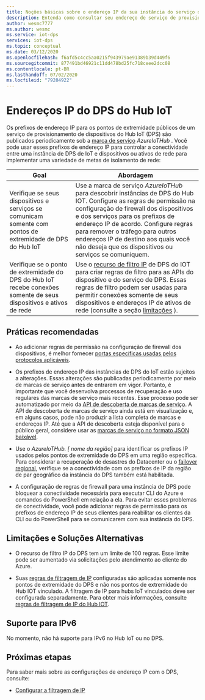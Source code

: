 ```yaml
---
title: Noções básicas sobre o endereço IP da sua instância do serviço de provisionamento de dispositivos IoT (DPS) | Microsoft Docs
description: Entenda como consultar seu endereço de serviço de provisionamento de dispositivos IoT (DPS) e suas propriedades. O endereço IP da instância do DPS pode ser alterado durante determinados cenários, como recuperação de desastre ou failover regional.
author: wesmc7777
ms.author: wesmc
ms.service: iot-dps
services: iot-dps
ms.topic: conceptual
ms.date: 03/12/2020
ms.openlocfilehash: f6afd5c4cc5aa0215f943979ae91389b39d449f6
ms.sourcegitcommit: 877491bd46921c11dd478bd25fc718ceee2dcc08
ms.contentlocale: pt-BR
ms.lasthandoff: 07/02/2020
ms.locfileid: "79284922"
---
```

# <a name="iot-hub-dps-ip-addresses"></a>Endereços IP do DPS do Hub IoT

Os prefixos de endereço IP para os pontos de extremidade públicos de um serviço de provisionamento de dispositivos do Hub IoT (DPS) são publicados periodicamente sob a [marca de serviço](../virtual-network/service-tags-overview.md) _AzureIoTHub_ . Você pode usar esses prefixos de endereço IP para controlar a conectividade entre uma instância de DPS de IoT e dispositivos ou ativos de rede para implementar uma variedade de metas de isolamento de rede:

| Goal | Abordagem |
|------|----------|
| Verifique se seus dispositivos e serviços se comunicam somente com pontos de extremidade de DPS do Hub IoT | Use a marca de serviço _AzureIoTHub_ para descobrir instâncias de DPS do Hub IOT. Configure as regras de permissão na configuração de firewall dos dispositivos e dos serviços para os prefixos de endereço IP de acordo. Configure regras para remover o tráfego para outros endereços IP de destino aos quais você não deseja que os dispositivos ou serviços se comuniquem. |
| Verifique se o ponto de extremidade do DPS do Hub IoT recebe conexões somente de seus dispositivos e ativos de rede | Use o [recurso de filtro IP](iot-dps-ip-filtering.md) de DPS do IOT para criar regras de filtro para as APIs do dispositivo e do serviço de DPS. Essas regras de filtro podem ser usadas para permitir conexões somente de seus dispositivos e endereços IP de ativos de rede (consulte a seção [limitações](#limitations-and-workarounds) ). | 




## <a name="best-practices"></a>Práticas recomendadas

* Ao adicionar regras de permissão na configuração de firewall dos dispositivos, é melhor fornecer [portas específicas usadas pelos protocolos aplicáveis](../iot-hub/iot-hub-devguide-protocols.md#port-numbers).

* Os prefixos de endereço IP das instâncias de DPS do IoT estão sujeitos a alterações. Essas alterações são publicadas periodicamente por meio de marcas de serviço antes de entrarem em vigor. Portanto, é importante que você desenvolva processos de recuperação e uso regulares das marcas de serviço mais recentes. Esse processo pode ser automatizado por meio da [API de descoberta de marcas de serviço](../virtual-network/service-tags-overview.md#service-tags-on-premises). A API de descoberta de marcas de serviço ainda está em visualização e, em alguns casos, pode não produzir a lista completa de marcas e endereços IP. Até que a API de descoberta esteja disponível para o público geral, considere usar as [marcas de serviço no formato JSON baixável](../virtual-network/service-tags-overview.md#discover-service-tags-by-using-downloadable-json-files). 

* Use o *AzureIoTHub. [ nome da região]* para identificar os prefixos IP usados pelos pontos de extremidade do DPS em uma região específica. Para considerar a recuperação de desastres do Datacenter ou o [failover regional](../iot-hub/iot-hub-ha-dr.md), verifique se a conectividade com os prefixos de IP da região de par geográfico da instância do DPS também está habilitada.

* A configuração de regras de firewall para uma instância de DPS pode bloquear a conectividade necessária para executar CLI do Azure e comandos do PowerShell em relação a ela. Para evitar esses problemas de conectividade, você pode adicionar regras de permissão para os prefixos de endereço IP de seus clientes para reabilitar os clientes da CLI ou do PowerShell para se comunicarem com sua instância do DPS.  


## <a name="limitations-and-workarounds"></a>Limitações e Soluções Alternativas

* O recurso de filtro IP do DPS tem um limite de 100 regras. Esse limite pode ser aumentado via solicitações pelo atendimento ao cliente do Azure. 

* Suas [regras de filtragem de IP](iot-dps-ip-filtering.md) configuradas são aplicadas somente nos pontos de extremidade do DPS e não nos pontos de extremidade do Hub IOT vinculado. A filtragem de IP para hubs IoT vinculados deve ser configurada separadamente. Para obter mais informações, consulte [regras de filtragem de IP do Hub IOT](../iot-hub/iot-hub-ip-filtering.md).

## <a name="support-for-ipv6"></a>Suporte para IPv6 

No momento, não há suporte para IPv6 no Hub IoT ou no DPS.

## <a name="next-steps"></a>Próximas etapas

Para saber mais sobre as configurações de endereço IP com o DPS, consulte:

* [Configurar a filtragem de IP](iot-dps-ip-filtering.md)
